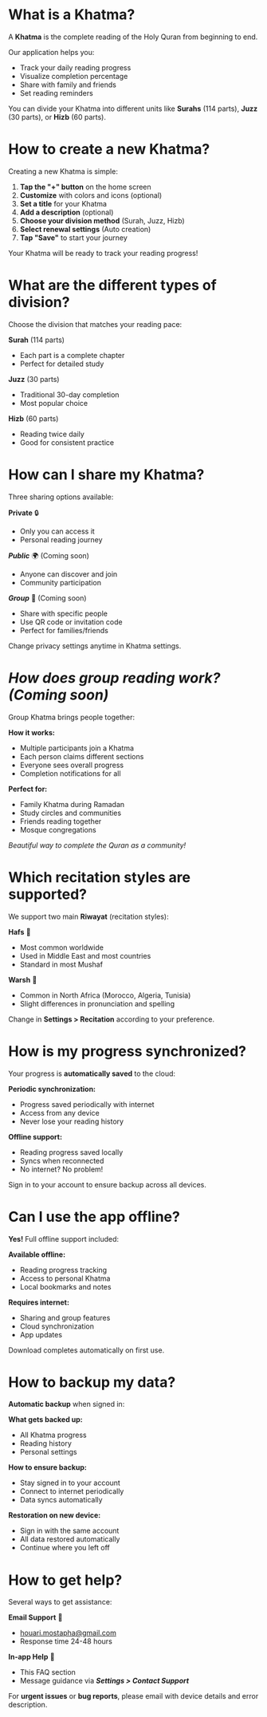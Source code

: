 # What is a Khatma?

A **Khatma** is the complete reading of the Holy Quran from beginning to end.

Our application helps you:
- Track your daily reading progress
- Visualize completion percentage
- Share with family and friends
- Set reading reminders

You can divide your Khatma into different units like **Surahs** (114 parts), **Juzz** (30 parts), or **Hizb** (60 parts).

# How to create a new Khatma?

Creating a new Khatma is simple:

1. **Tap the "+" button** on the home screen
2. **Customize** with colors and icons (optional)
3. **Set a title** for your Khatma
4. **Add a description** (optional)
5. **Choose your division method** (Surah, Juzz, Hizb)
6. **Select renewal settings** (Auto creation)
7. **Tap "Save"** to start your journey

Your Khatma will be ready to track your reading progress!

# What are the different types of division?

Choose the division that matches your reading pace:

**Surah** (114 parts)
- Each part is a complete chapter
- Perfect for detailed study

**Juzz** (30 parts)
- Traditional 30-day completion
- Most popular choice

**Hizb** (60 parts)
- Reading twice daily
- Good for consistent practice

# How can I share my Khatma?

Three sharing options available:

**Private** 🔒
- Only you can access it
- Personal reading journey

**_Public_** 🌍 (Coming soon)
- Anyone can discover and join
- Community participation

**_Group_** 👥 (Coming soon)
- Share with specific people
- Use QR code or invitation code
- Perfect for families/friends

Change privacy settings anytime in Khatma settings.

# _How does group reading work?_ *(Coming soon)*

Group Khatma brings people together:

**How it works:**
- Multiple participants join a Khatma
- Each person claims different sections
- Everyone sees overall progress
- Completion notifications for all

**Perfect for:**
- Family Khatma during Ramadan
- Study circles and communities
- Friends reading together
- Mosque congregations

*Beautiful way to complete the Quran as a community!*

# Which recitation styles are supported?

We support two main **Riwayat** (recitation styles):

**Hafs** 📖
- Most common worldwide
- Used in Middle East and most countries
- Standard in most Mushaf

**Warsh** 📖
- Common in North Africa (Morocco, Algeria, Tunisia)
- Slight differences in pronunciation and spelling

Change in **Settings > Recitation** according to your preference.

# How is my progress synchronized?

Your progress is **automatically saved** to the cloud:

**Periodic synchronization:**
- Progress saved periodically with internet
- Access from any device
- Never lose your reading history

**Offline support:**
- Reading progress saved locally
- Syncs when reconnected
- No internet? No problem!

Sign in to your account to ensure backup across all devices.

# Can I use the app offline?

**Yes!** Full offline support included:

**Available offline:**
- Reading progress tracking
- Access to personal Khatma
- Local bookmarks and notes

**Requires internet:**
- Sharing and group features
- Cloud synchronization
- App updates

Download completes automatically on first use.

# How to backup my data?

**Automatic backup** when signed in:

**What gets backed up:**
- All Khatma progress
- Reading history
- Personal settings

**How to ensure backup:**
- Stay signed in to your account
- Connect to internet periodically
- Data syncs automatically

**Restoration on new device:**
- Sign in with the same account
- All data restored automatically
- Continue where you left off

# How to get help?

Several ways to get assistance:

**Email Support** 📧
- houari.mostapha@gmail.com
- Response time 24-48 hours

**In-app Help** 📱
- This FAQ section
- Message guidance via **_Settings > Contact Support_**

For **urgent issues** or **bug reports**, please email with device details and error description.